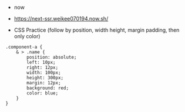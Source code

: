 - now
- https://next-ssr.weikee070194.now.sh/

- CSS Practice (follow by position, width height, margin padding, then only color)

```
.component-a {
    & > .name {
        position: absolute;
        left: 10px;
        right: 12px;
        width: 100px;
        height: 300px;
        margin: 12px;
        background: red;
        color: blue;
    }
}
```
